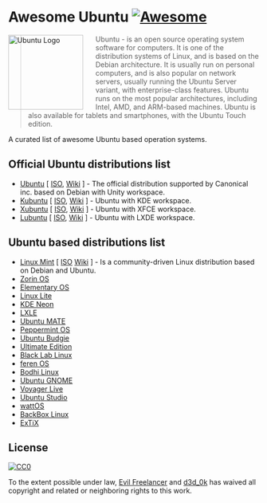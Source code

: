 # Awesome Ubuntu [![Awesome](https://cdn.rawgit.com/sindresorhus/awesome/d7305f38d29fed78fa85652e3a63e154dd8e8829/media/badge.svg)](https://github.com/sindresorhus/awesome)

<a href="https://www.ubuntu.com/"><img src="https://design.ubuntu.com/wp-content/uploads/ubuntu-logo112.png" alt="Ubuntu Logo" align="left" style="margin-right: 25px" height=150></a>

> Ubuntu - is an open source operating system software for computers. It is one of the distribution systems of Linux, and is based on the Debian architecture. It is usually run on personal computers, and is also popular on network servers, usually running the Ubuntu Server variant, with enterprise-class features. Ubuntu runs on the most popular architectures, including Intel, AMD, and ARM-based machines. Ubuntu is also available for tablets and smartphones, with the Ubuntu Touch edition.

A curated list of awesome Ubuntu based operation systems.

## Official Ubuntu distributions list

- [Ubuntu](https://ubuntu.com/) [
    [ISO](http://cdimage.ubuntu.com/ubuntu/releases/),
    [Wiki](https://en.wikipedia.org/wiki/Ubuntu_(operating_system))
    ] - The official distribution supported by Canonical inc. based on Debian with Unity workspace.  
- [Kubuntu](https://kubuntu.org/) [
    [ISO](http://cdimage.ubuntu.com/kubuntu/releases/),
    [Wiki](https://en.wikipedia.org/wiki/Kubuntu)
    ] - Ubuntu with KDE workspace.
- [Xubuntu](https://xubuntu.org/) [
    [ISO](http://cdimage.ubuntu.com/xubuntu/releases/),
    [Wiki](https://en.wikipedia.org/wiki/Xubuntu)
    ] - Ubuntu with XFCE workspace.
- [Lubuntu](https://lubuntu.me/) [
    [ISO](http://cdimage.ubuntu.com/lubuntu/releases/),
    [Wiki](https://en.wikipedia.org/wiki/Lubuntu)
    ] - Ubuntu with LXDE workspace.

## Ubuntu based distributions list

- [Linux Mint](https://linuxmint.com/) [
    [ISO](https://linuxmint.com/download_all.php)
    [Wiki](https://en.wikipedia.org/wiki/Linux_Mint)
    ] - Is a community-driven Linux distribution based on Debian and Ubuntu.
- [Zorin OS](https://zorinos.com/)
- [Elementary OS](https://elementary.io/)
- [Linux Lite](https://www.linuxliteos.com/)
- [KDE Neon](https://neon.kde.org/)
- [LXLE](https://lxle.net/)
- [Ubuntu MATE](https://ubuntu-mate.org/)
- [Peppermint OS](http://peppermintos.com/)
- [Ubuntu Budgie](https://ubuntubudgie.org/)
- [Ultimate Edition](http://ultimateedition.info/)
- [Black Lab Linux](http://www.blacklablinux.org/)
- [feren OS](http://ferenos.weebly.com/)
- [Bodhi Linux](http://www.bodhilinux.com/)
- [Ubuntu GNOME](http://ubuntugnome.org/)
- [Voyager Live](http://voyagerlive.org/)
- [Ubuntu Studio](http://ubuntustudio.org/)
- [wattOS](http://www.planetwatt.com/)
- [BackBox Linux](http://www.backbox.org/)
- [ExTiX](http://www.extix.se/)

## License

[![CC0](http://mirrors.creativecommons.org/presskit/buttons/88x31/svg/cc-zero.svg)](https://creativecommons.org/publicdomain/zero/1.0/)

To the extent possible under law, [Evil Freelancer](https://github.com/EvilFreelancer) and [d3d_0k](https://github.com/ded0k) has waived all copyright and related or neighboring rights to this work.
